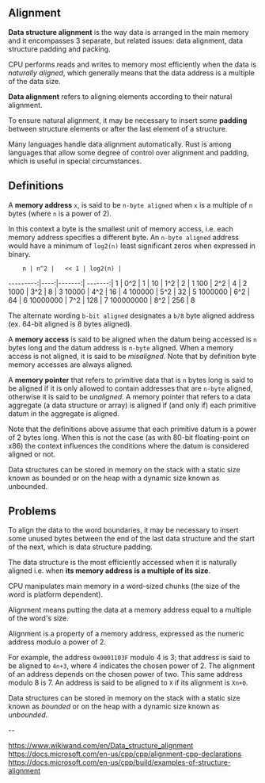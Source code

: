 ## Alignment


__Data structure alignment__ is the way data is arranged in the main memory and it encompasses 3 separate, but related issues: data alignment, data structure padding and packing.

CPU performs reads and writes to memory most efficiently when the data is _naturally aligned_, which generally means that the data address is a multiple of the data size.

**Data alignment** refers to aligning elements according to their natural alignment.

To ensure natural alignment, it may be necessary to insert some **padding** between structure elements or after the last element of a structure.

Many languages handle data alignment automatically. Rust is among languages that allow some degree of control over alignment and padding, which is useful in special circumstances.


## Definitions

A **memory address** `x`, is said to be `n-byte aligned` when `x` is a multiple of `n` bytes (where `n` is a power of 2).

In this context a byte is the smallest unit of memory access, i.e. each memory address specifies a different byte. An `n-byte aligned` address would have a minimum of `log2(n)` least significant zeros when expressed in binary.


        n | n^2 |   << 1 | log2(n) |
---------:|----:|-------:| -------:|
        1 | 0^2 |      1 |
       10 | 1^2 |      2 |       1
      100 | 2^2 |      4 |       2
     1000 | 3^2 |      8 |       3
    10000 | 4^2 |     16 |       4
   100000 | 5^2 |     32 |       5
  1000000 | 6^2 |     64 |       6
 10000000 | 7^2 |    128 |       7
100000000 | 8^2 |    256 |       8



The alternate wording `b-bit aligned` designates a `b/8` byte aligned address (ex. 64-bit aligned is 8 bytes aligned).

A **memory access** is said to be aligned when the datum being accessed is `n` bytes long and the datum address is `n-byte` aligned. When a memory access is not aligned, it is said to be _misaligned_. Note that by definition byte memory accesses are always aligned.

A **memory pointer** that refers to primitive data that is `n` bytes long is said to be aligned if it is only allowed to contain addresses that are `n-byte` aligned, otherwise it is said to be _unaligned_. A memory pointer that refers to a data aggregate (a data structure or array) is aligned if (and only if) each primitive datum in the aggregate is aligned.

Note that the definitions above assume that each primitive datum is a power of 2 bytes long. When this is not the case (as with 80-bit floating-point on x86) the context influences the conditions where the datum is considered aligned or not.

Data structures can be stored in memory on the stack with a static size known as bounded or on the heap with a dynamic size known as unbounded.

## Problems



To align the data to the word boundaries, it may be necessary to insert some unused bytes between the end of the last data structure and the start of the next, which is data structure padding.

The data structure is the most efficiently accessed when it is naturally aligned i.e. when **its memory address is a multiple of its size**.


CPU manipulates main memory in a word-sized chunks (the size of the word is platform dependent).


Alignment means putting the data at a memory address equal to a multiple of the word's size.


Alignment is a property of a memory address, expressed as the numeric address modulo a power of 2.

For example, the address `0x0001103F` modulo 4 is 3; that address is said to be aligned to `4n+3`, where 4 indicates the chosen power of 2. The alignment of an address depends on the chosen power of two. This same address modulo 8 is 7. An address is said to be aligned to `X` if its alignment is `Xn+0`.


Data structures can be stored in memory on the stack with a static size known as _bounded_ or on the heap with a dynamic size known as _unbounded_.


--

https://www.wikiwand.com/en/Data_structure_alignment
https://docs.microsoft.com/en-us/cpp/cpp/alignment-cpp-declarations
https://docs.microsoft.com/en-us/cpp/build/examples-of-structure-alignment

